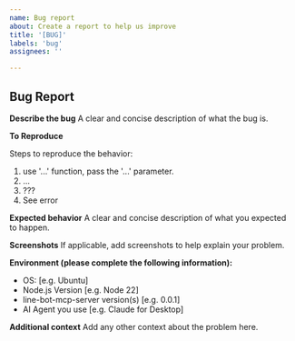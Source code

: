 ```yaml
---
name: Bug report
about: Create a report to help us improve
title: '[BUG]'
labels: 'bug'
assignees: ''

---
```


## Bug Report
<!-- First of all: Have you checked the docs https://developers.line.biz/en/docs/messaging-api/overview/, Q&A page https://developers.line.biz/en/faq/, https://www.line-community.me/questions, GitHub issues whether someone else has already reported your issue? -->

**Describe the bug**
A clear and concise description of what the bug is.

**To Reproduce**
<!-- It would be appreciate if you share the minimal complete reproducible Javascript code or Repo link: -->
Steps to reproduce the behavior:
1. use '...' function, pass the '...' parameter.
2. ...
3. ???
4. See error

**Expected behavior**
A clear and concise description of what you expected to happen.

**Screenshots**
If applicable, add screenshots to help explain your problem.

**Environment (please complete the following information):**
 - OS: [e.g. Ubuntu]
 - Node.js Version [e.g. Node 22]
 - line-bot-mcp-server version(s) [e.g. 0.0.1]
 - AI Agent you use [e.g. Claude for Desktop]

**Additional context**
Add any other context about the problem here.
